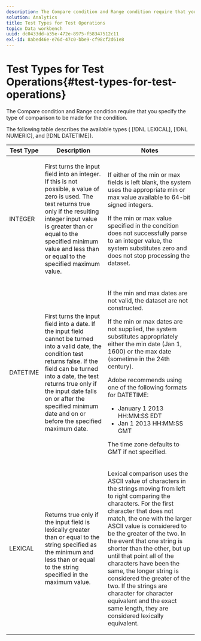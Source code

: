 ```yaml
---
description: The Compare condition and Range condition require that you specify the type of comparison to be made for the condition.
solution: Analytics
title: Test Types for Test Operations
topic: Data workbench
uuid: dc0433dd-a35e-472e-8975-f58347512c11
exl-id: 8abed46e-e76d-47c0-bbe9-cf98cf2d61e8
---
```

# Test Types for Test Operations{#test-types-for-test-operations}

The Compare condition and Range condition require that you specify the type of comparison to be made for the condition.

 The following table describes the available types ( [!DNL LEXICAL], [!DNL NUMERIC], and [!DNL DATETIME]).

<table id="table_1B3AD8BDF0414D0AB8EE0E6D1B53E2CE"> 
 <thead> 
  <tr> 
   <th colname="col1" class="entry"> Test Type </th> 
   <th colname="col2" class="entry"> Description </th> 
   <th colname="col3" class="entry"> Notes </th> 
  </tr> 
 </thead>
 <tbody> 
  <tr> 
   <td colname="col1"> <p><span class="wintitle"> INTEGER</span> </p> </td> 
   <td colname="col2"> <p>First turns the input field into an integer. If this is not possible, a value of zero is used. The test returns true only if the resulting integer input value is greater than or equal to the specified minimum value and less than or equal to the specified maximum value. </p> </td> 
   <td colname="col3"> <p>If either of the min or max fields is left blank, the system uses the appropriate min or max value available to 64-bit signed integers. </p> <p> If the min or max value specified in the condition does not successfully parse to an integer value, the system substitutes zero and does not stop processing the dataset. </p> </td> 
  </tr> 
  <tr> 
   <td colname="col1"> <p><span class="wintitle"> DATETIME</span> </p> </td> 
   <td colname="col2"> <p>First turns the input field into a date. If the input field cannot be turned into a valid date, the condition test returns false. If the field can be turned into a date, the test returns true only if the input date falls on or after the specified minimum date and on or before the specified maximum date. </p> </td> 
   <td colname="col3"> <p>If the min and max dates are not valid, the dataset are not constructed. </p> <p> If the min or max dates are not supplied, the system substitutes appropriately either the min date (Jan 1, 1600) or the max date (sometime in the 24th century). </p> <p> Adobe recommends using one of the following formats for <span class="wintitle"> DATETIME</span>: </p> 
    <ul id="ul_44F469CC5D974382AF70D7B1975CF077"> 
     <li id="li_DB5FD4AFD6B34436ACD7C13282F64956"> January 1 2013 HH:MM:SS EDT </li> 
     <li id="li_307580C3F97D495BB16F1212DB38CE37"> Jan 1 2013 HH:MM:SS GMT </li> 
    </ul> <p> The time zone defaults to GMT if not specified. </p> </td> 
  </tr> 
  <tr> 
   <td colname="col1"> <p><span class="wintitle"> LEXICAL</span> </p> </td> 
   <td colname="col2"> <p>Returns true only if the input field is lexically greater than or equal to the string specified as the minimum and less than or equal to the string specified in the maximum value. </p> </td> 
   <td colname="col3"> <p>Lexical comparison uses the ASCII value of characters in the strings moving from left to right comparing the characters. For the first character that does not match, the one with the larger ASCII value is considered to be the greater of the two. In the event that one string is shorter than the other, but up until that point all of the characters have been the same, the longer string is considered the greater of the two. If the strings are character for character equivalent and the exact same length, they are considered lexically equivalent. </p> </td> 
  </tr> 
 </tbody> 
</table>
